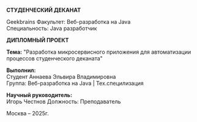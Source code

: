 **СТУДЕНЧЕСКИЙ ДЕКАНАТ**  

Geekbrains
Факультет: Веб-разработка на Java  
Специальность: Java разработчик 

**ДИПЛОМНЫЙ ПРОЕКТ**  

**Тема:** "Разработка микросервисного приложения для автоматизации процессов студенческого деканата"  

**Выполнил:**  
Студент Аннаева Эльвира Владимировна  
Группа: Веб-разработка на Java | Тех.специлизация

**Научный руководитель:**  
Игорь Честнов
Должность: Преподаватель 

Москва – 2025г.


